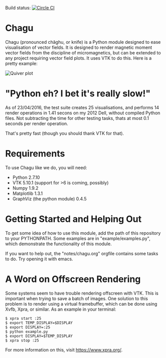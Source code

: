 Build status: [![Circle CI](https://circleci.com/gh/mvousden/chagu.svg?style=shield)](https://circleci.com/gh/mvousden/chagu)

Chagu
=====

Chagu (pronounced châghu, or knife) is a Python module designed to ease
visualisation of vector fields. It is designed to render magnetic moment vector
fields from the discipline of micromagnetics, but can be extended to any
project requiring vector field plots. It uses VTK to do this. Here is a pretty
example:

![Quiver plot](http://www.southampton.ac.uk/~mv3g08/chagu_example.png)

"Python eh? I bet it's really slow!"
====================================

As of 23/04/2016, the test suite creates 25 visualisations, and performs 14
render operations in 1.41 secons on my 2012 Dell, without compiled Python
files. Not subtracting the time for other testing tasks, thats at most 0.1
seconds per render operation.

That's pretty fast (though you should thank VTK for that).

Requirements
============

To use Chagu like we do, you will need:

 - Python 2.7.10
 - VTK 5.10.1 (support for >6 is coming, possibly)
 - Numpy 1.9.2
 - Matplotlib 1.3.1
 - GraphViz (the python module) 0.4.5

Getting Started and Helping Out
===============================

To get some idea of how to use this module, add the path of this repository to
your PYTHONPATH. Some examples are in "example/examples.py", which demonstrate
the functionality of this module.

If you want to help out, the "notes/chagu.org" orgfile contains some tasks to
do. Try opening it with emacs.

A Word on Offscreen Rendering
=============================

Some systems seem to have trouble rendering offscreen with VTK. This is
important when trying to save a batch of images. One solution to this problem
is to render using a virtual framebuffer, which can be done using Xvfb, Xpra,
or similar. As an example in your terminal:

```
$ xpra start :25
$ export TEMP_DISPLAY=$DISPLAY
$ export DISPLAY=:25
$ python example.py
$ export DISPLAY=$TEMP_DISPLAY
$ xpra stop :25
```

For more information on this, visit https://www.xpra.org/.
